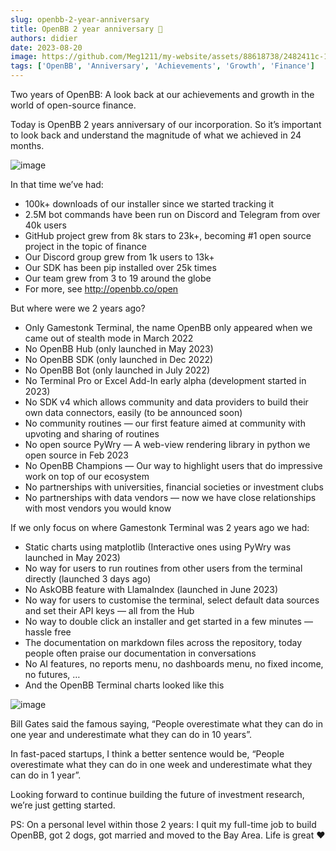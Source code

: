 ```yaml
---
slug: openbb-2-year-anniversary
title: OpenBB 2 year anniversary 🎉
authors: didier
date: 2023-08-20
image: https://github.com/Meg1211/my-website/assets/88618738/2482411c-1588-41d4-ba7f-72506065f4b5
tags: ['OpenBB', 'Anniversary', 'Achievements', 'Growth', 'Finance']
---
```


Two years of OpenBB: A look back at our achievements and growth in the world of open-source finance.

<!-- truncate -->

Today is OpenBB 2 years anniversary of our incorporation. So it’s important to look back and understand the magnitude of what we achieved in 24 months.

![image](https://github.com/Meg1211/my-website/assets/88618738/2482411c-1588-41d4-ba7f-72506065f4b5)

In that time we’ve had:

- 100k+ downloads of our installer since we started tracking it
- 2.5M bot commands have been run on Discord and Telegram from over 40k users
- GitHub project grew from 8k stars to 23k+, becoming #1 open source project in the topic of finance
- Our Discord group grew from 1k users to 13k+
- Our SDK has been pip installed over 25k times
- Our team grew from 3 to 19 around the globe
- For more, see http://openbb.co/open

But where were we 2 years ago?

- Only Gamestonk Terminal, the name OpenBB only appeared when we came out of stealth mode in March 2022
- No OpenBB Hub (only launched in May 2023)
- No OpenBB SDK (only launched in Dec 2022)
- No OpenBB Bot (only launched in July 2022)
- No Terminal Pro or Excel Add-In early alpha (development started in 2023)
- No SDK v4 which allows community and data providers to build their own data connectors, easily (to be announced soon)
- No community routines — our first feature aimed at community with upvoting and sharing of routines
- No open source PyWry — A web-view rendering library in python we open source in Feb 2023
- No OpenBB Champions — Our way to highlight users that do impressive work on top of our ecosystem
- No partnerships with universities, financial societies or investment clubs
- No partnerships with data vendors — now we have close relationships with most vendors you would know

If we only focus on where Gamestonk Terminal was 2 years ago we had:

- Static charts using matplotlib (Interactive ones using PyWry was launched in May 2023)
- No way for users to run routines from other users from the terminal directly (launched 3 days ago)
- No AskOBB feature with LlamaIndex (launched in June 2023)
- No way for users to customise the terminal, select default data sources and set their API keys — all from the Hub
- No way to double click an installer and get started in a few minutes — hassle free
- The documentation on markdown files across the repository, today people often praise our documentation in conversations
- No AI features, no reports menu, no dashboards menu, no fixed income, no futures, …
- And the OpenBB Terminal charts looked like this

![image](https://github.com/Meg1211/my-website/assets/88618738/2c6890ec-f561-4303-8835-addb31590da5)

Bill Gates said the famous saying, “People overestimate what they can do in one year and underestimate what they can do in 10 years”.

In fast-paced startups, I think a better sentence would be, “People overestimate what they can do in one week and underestimate what they can do in 1 year”.

Looking forward to continue building the future of investment research, we’re just getting started.

PS: On a personal level within those 2 years: I quit my full-time job to build OpenBB, got 2 dogs, got married and moved to the Bay Area. Life is great ❤️
